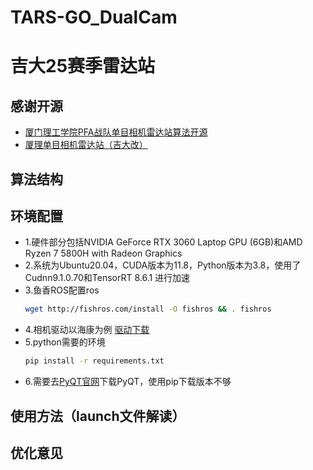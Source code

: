 # TARS-GO_DualCam
吉大25赛季雷达站
=======
## 感谢开源
- [厦门理工学院PFA战队单目相机雷达站算法开源](https://github.com/CarryzhangZKY/pfa_vision_radar "厦门理工学院PFA战队单目相机雷达站算法开源")
- [厦理单目相机雷达站（吉大改）](https://github.com/GnehSizum/Vision_Radar "穆哥tql")

## 算法结构

## 环境配置
- 1.硬件部分包括NVIDIA GeForce RTX 3060 Laptop GPU (6GB)和AMD Ryzen 7 5800H with Radeon Graphics
- 2.系统为Ubuntu20.04，CUDA版本为11.8，Python版本为3.8，使用了Cudnn9.1.0.70和TensorRT 8.6.1 进行加速
- 3.鱼香ROS配置ros
  ```bash
  wget http://fishros.com/install -O fishros && . fishros
- 4.相机驱动以海康为例 [驱动下载](https://open.hikvision.com/download/5cda567cf47ae80dd41a54b3?type=10 "hik")
- 5.python需要的环境
  ```bash
  pip install -r requirements.txt
- 6.需要去[PyQT官网](https://pypi.org/project/PyQt5/ "PyQT")下载PyQT，使用pip下载版本不够

## 使用方法（launch文件解读）

## 优化意见
